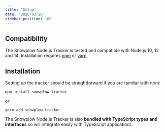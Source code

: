 ```yaml
---
title: "Setup"
date: "2020-02-26"
sidebar_position: 100
---
```


## Compatibility

The Snowplow Node.js Tracker is tested and compatible with Node.js 10, 12 and 14. Installation requires [npm](https://www.npmjs.org/) or [yarn](https://yarnpkg.com/).

## Installation

Setting up the tracker should be straightforward if you are familiar with npm:

```
npm install snowplow-tracker
```

or

```
yarn add snowplow-tracker
```

The Snowplow Node.js Tracker is also **bundled with TypeScript types and interfaces** so will integrate easily with TypeScript applications.
